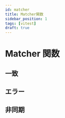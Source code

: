 ```yaml
---
id: matcher
title: Matcher関数
sidebar_position: 1
tags: [vitest]
draft: true
---
```


# Matcher 関数

## 一致

## エラー

## 非同期
